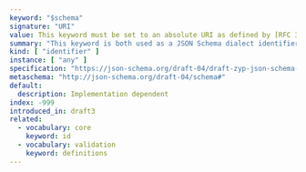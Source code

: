 ```yaml
---
keyword: "$schema"
signature: "URI"
value: This keyword must be set to an absolute URI as defined by [RFC 3986](https://www.rfc-editor.org/info/rfc3986)
summary: "This keyword is both used as a JSON Schema dialect identifier and as a reference to a JSON Schema which describes the set of valid schemas written for this particular dialect."
kind: [ "identifier" ]
instance: [ "any" ]
specification: "https://json-schema.org/draft-04/draft-zyp-json-schema-04#rfc.section.6"
metaschema: "http://json-schema.org/draft-04/schema#"
default:
  description: Implementation dependent
index: -999
introduced_in: draft3
related:
  - vocabulary: core
    keyword: id
  - vocabulary: validation
    keyword: definitions
---
```

